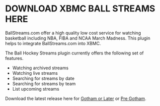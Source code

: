 DOWNLOAD XBMC BALL STREAMS HERE
===============================

BallStreams.com offer a high quality low cost service for watching basketball including NBA, FIBA and NCAA March Madness. This plugin helps to integrate BallStreams.com into XBMC.

The Ball Hockey Streams plugin currently offers the following set of features.

* Watching archived streams
* Watching live streams
* Searching for streams by date
* Searching for streams by team
* List upcoming streams

Download the latest release here for [Gotham or Later](
https://github.com/Swedemon/xbmc-ball-streams/raw/master/downloads/plugin.video.xbmc-ball-streams-gotham/plugin.video.xbmc-ball-streams-gotham-2.9.6.zip "Gotham or Later") or [Pre Gotham](https://github.com/Swedemon/xbmc-ball-streams/raw/master/downloads/plugin.video.xbmc-ball-streams-frodo/plugin.video.xbmc-ball-streams-frodo-2.9.6.zip "Pre Gotham").
